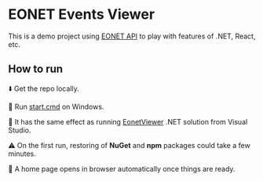 # EONET Events Viewer

This is a demo project using [EONET API](https://eonet.gsfc.nasa.gov/docs/v3) to play with features of .NET, React, etc.

## How to run

⬇️ Get the repo locally.

🚀 Run [start.cmd](/start.cmd) on Windows.

🦄 It has the same effect as running [EonetViewer](backend\EonetViewer\EonetViewer.sln) .NET solution from Visual Studio.

⚠️ On the first run, restoring of **NuGet** and **npm** packages could take a few minutes.

🔗 A home page opens in browser automatically once things are ready.
